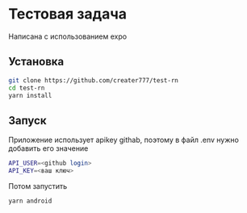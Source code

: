 # Тестовая задача

<p>Написана с использованием expo</p>

## Установка
```sh
git clone https://github.com/creater777/test-rn
cd test-rn
yarn install
```

## Запуск
<p>Приложение использует apikey githab, поэтому в файл .env нужно добавить его значение</p>

```sh
API_USER=<github login>
API_KEY=<ваш ключ>
```

<p>Потом запустить</p>

```sh
yarn android
```
